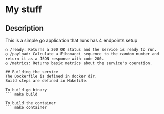 # My stuff 

## Description
This is a simple go application that runs has 4 endpoints setup
 ```/health: Returns a 200 OK status if service is healthy
○ /ready: Returns a 200 OK status and the service is ready to run.
○ /payload: Calculate a Fibonacci sequence to the random number and
return it as a JSON response with code 200.
○ /metrics: Returns basic metrics about the service's operation.

## Building the service
The Dockerfile is defined in docker dir.
Build steps are defined in Makefile.

To build go binary
``` make build 

To build the container 
``` make container